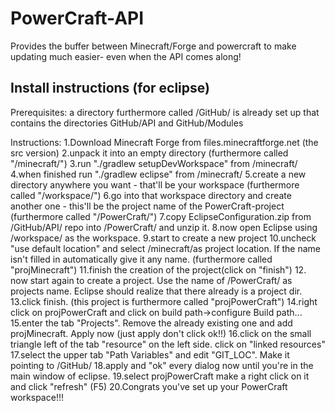 PowerCraft-API
===============

Provides the buffer between Minecraft/Forge and powercraft to make updating much
easier- even when the API comes along!


Install instructions (for eclipse)
--------------------
Prerequisites:
a directory furthermore called /GitHub/ is already set up that contains the directories GitHub/API and GitHub/Modules

Instructions:
1.Download Minecraft Forge from files.minecraftforge.net (the src version)
2.unpack it into an empty directory (furthermore called "/minecraft/")
3.run "./gradlew setupDevWorkspace" from /minecraft/
4.when finished run "./gradlew eclipse" from /minecraft/
5.create a new directory anywhere you want - that'll be your workspace (furthermore called "/workspace/")
6.go into that workspace directory and create another one - this'll be the project name of the PowerCraft-project (furthermore called "/PowerCraft/")
7.copy EclipseConfiguration.zip from /GitHub/API/ repo into /PowerCraft/ and unzip it.
8.now open Eclipse using /workspace/ as the workspace.
9.start to create a new project
10.uncheck "use default location" and select /minecraft/as project location. If the name isn't filled in automatically give it any name. (furthermore called "projMinecraft")
11.finish the creation of the project(click on "finish")
12. now start again to create a project. Use the name of /PowerCraft/ as projects name. Eclipse should realize that there already is a project dir.
13.click finish. (this project is furthermore called "projPowerCraft")
14.right click on projPowerCraft and click on build path->configure Build path...
15.enter the tab "Projects". Remove the already existing one and add projMinecraft. Apply now (just apply don't click ok!!)
16.click on the small triangle left of the tab "resource" on the left side. click on "linked resources"
17.select the upper tab "Path Variables" and edit "GIT_LOC". Make it pointing to /GitHub/
18.apply and "ok" every dialog now until you're in the main window of eclipse.
19.select projPowerCraft make a right click on it and click "refresh" (F5)
20.Congrats you've set up your PowerCraft workspace!!!
